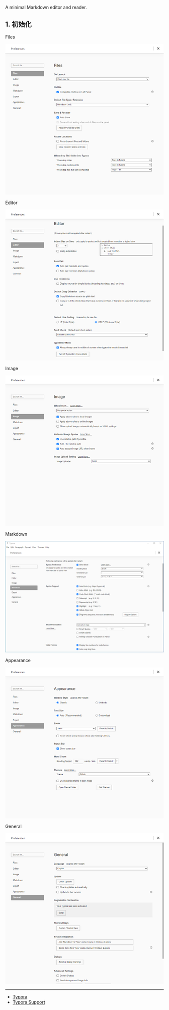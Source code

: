 A minimal Markdown editor and reader.

## 1. 初始化

Files

![Files](./../../../../../../images/Typora/Files.png)

Editor

![Editor](./../../../../../../images/Typora/Editor.png)

Image

![Image](./../../../../../../images/Typora/Image.png)

Markdown

![Markdown](./../../../../../../images/Typora/Markdown.png)

Appearance

![Appearance](./../../../../../../images/Typora/Appearance.png)

General

![General](./../../../../../../images/Typora/General.png)

---

- [Typora](https://typora.io/)
- [Typora Support](https://support.typora.io/)

